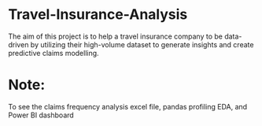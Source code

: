 # Travel-Insurance-Analysis

The aim of this project is to help a travel insurance company to be data-driven by utilizing their high-volume dataset to generate insights and create predictive claims modelling.

# Note:
To see the claims frequency analysis excel file, pandas profiling EDA, and Power BI dashboard
